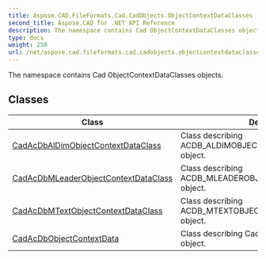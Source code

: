 ```yaml
---
title: Aspose.CAD.FileFormats.Cad.CadObjects.ObjectContextDataClasses
second_title: Aspose.CAD for .NET API Reference
description: The namespace contains Cad ObjectContextDataClasses objects
type: docs
weight: 250
url: /net/aspose.cad.fileformats.cad.cadobjects.objectcontextdataclasses/
---
```

The namespace contains Cad ObjectContextDataClasses objects.

## Classes

| Class | Description |
| --- | --- |
| [CadAcDbAlDimObjectContextDataClass](./cadacdbaldimobjectcontextdataclass/) | Class describing ACDB_ALDIMOBJECTCONTEXTDATA_CLASS object. |
| [CadAcDbMLeaderObjectContextDataClass](./cadacdbmleaderobjectcontextdataclass/) | Class describing ACDB_MLEADEROBJECTCONTEXTDATA_CLASS object. |
| [CadAcDbMTextObjectContextDataClass](./cadacdbmtextobjectcontextdataclass/) | Class describing ACDB_MTEXTOBJECTCONTEXTDATA_CLASS object. |
| [CadAcDbObjectContextData](./cadacdbobjectcontextdata/) | Class describing CadAcDbObjectContextData object. |


